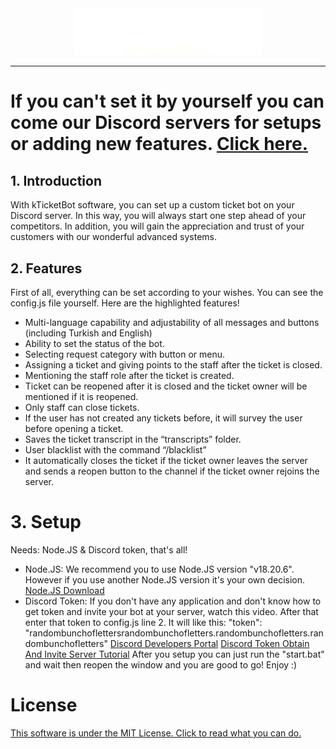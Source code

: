 <!-- markdownlint-disable first-line-h1 -->
<!-- markdownlint-disable html -->
<!-- markdownlint-disable no-duplicate-header -->

<div align="center">
  <img src="figures/logo.png" width="60%" alt="DeepSeek-V3" />
</div>
<hr>

# If you can't set it by yourself you can come our Discord servers for setups or adding new features. <a href="https://discord.gg/7S8y9ntrbe">Click here.</a>

## 1. Introduction

With kTicketBot software, you can set up a custom ticket bot on your Discord server. In this way, you will always start one step ahead of your competitors. In addition, you will gain the appreciation and trust of your customers with our wonderful advanced systems.

## 2. Features
First of all, everything can be set according to your wishes. You can see the config.js file yourself. Here are the highlighted features!
- Multi-language capability and adjustability of all messages and buttons (including Turkish and English)
- Ability to set the status of the bot.
- Selecting request category with button or menu.
- Assigning a ticket and giving points to the staff after the ticket is closed.
- Mentioning the staff role after the ticket is created.
- Ticket can be reopened after it is closed and the ticket owner will be mentioned if it is reopened.
- Only staff can close tickets.
- If the user has not created any tickets before, it will survey the user before opening a ticket.
- Saves the ticket transcript in the “transcripts” folder.
- User blacklist with the command “/blacklist”
- It automatically closes the ticket if the ticket owner leaves the server and sends a reopen button to the channel if the ticket owner rejoins the server.

# 3. Setup
Needs: Node.JS & Discord token, that's all!
- Node.JS: We recommend you to use Node.JS version "v18.20.6". However if you use another Node.JS version it's your own decision.
<a href="https://nodejs.org/en/download">Node.JS Download</a>
- Discord Token: If you don't have any application and don't know how to get token and invite your bot at your server, watch this video. After that enter that token to config.js line 2. It will like this: "token": "randombunchoflettersrandombunchofletters.randombunchofletters.randombunchofletters"
<a href="https://discord.com/developers">Discord Developers Portal</a>
<a href="https://www.youtube.com/watch?v=4XswiJ1iUaw">Discord Token Obtain And Invite Server Tutorial</a>
After you setup you can just run the "start.bat" and wait then reopen the window and you are good to go! Enjoy :)

# License
<a href="LICENSE">This software is under the MIT License. Click to read what you can do.</a>
